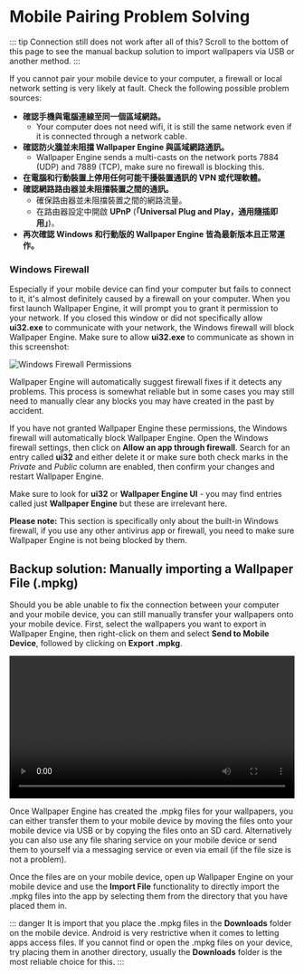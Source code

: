 # Mobile Pairing Problem Solving

::: tip
Connection still does not work after all of this? Scroll to the bottom of this page to see the manual backup solution to import wallpapers via USB or another method.
:::

If you cannot pair your mobile device to your computer, a firewall or local network setting is very likely at fault. Check the following possible problem sources:

* **確認手機與電腦連線至同一個區域網路。**
  * Your computer does not need wifi, it is still the same network even if it is connected through a network cable.
* **確認防火牆並未阻擋 Wallpaper Engine 與區域網路通訊。**
  * Wallpaper Engine sends a multi-casts on the network ports 7884 (UDP) and 7889 (TCP), make sure no firewall is blocking this.
* **在電腦和行動裝置上停用任何可能干擾裝置通訊的 VPN 或代理軟體。**
* **確認網路路由器並未阻擋裝置之間的通訊。**
    * 確保路由器並未阻擋裝置之間的網路流量。
    * 在路由器設定中開啟 **UPnP** (**「Universal Plug and Play，通用隨插即用」**)。
* **再次確認 Windows 和行動版的 Wallpaper Engine 皆為最新版本且正常運作。**

### Windows Firewall

Especially if your mobile device can find your computer but fails to connect to it, it's almost definitely caused by a firewall on your computer. When you first launch Wallpaper Engine, it will prompt you to grant it permission to your network. If you closed this window or did not specifically allow **ui32.exe** to communicate with your network, the Windows firewall will block Wallpaper Engine. Make sure to allow **ui32.exe** to communicate as shown in this screenshot:

![Windows Firewall Permissions](/img/faq/windows_defender.png)

Wallpaper Engine will automatically suggest firewall fixes if it detects any problems. This process is somewhat reliable but in some cases you may still need to manually clear any blocks you may have created in the past by accident.

If you have not granted Wallpaper Engine these permissions, the Windows firewall will automatically block Wallpaper Engine. Open the Windows firewall settings, then click on **Allow an app through firewall**. Search for an entry called **ui32** and either delete it or make sure both check marks in the *Private* and *Public* column are enabled, then confirm your changes and restart Wallpaper Engine.

Make sure to look for **ui32** or **Wallpaper Engine UI** - you may find entries called just **Wallpaper Engine** but these are irrelevant here.

**Please note:** This section is specifically only about the built-in Windows firewall, if you use any other antivirus app or firewall, you need to make sure Wallpaper Engine is not being blocked by them.

## Backup solution: Manually importing a Wallpaper File (.mpkg)

Should you be able unable to fix the connection between your computer and your mobile device, you can still manually transfer your wallpapers onto your mobile device. First, select the wallpapers you want to export in Wallpaper Engine, then right-click on them and select **Send to Mobile Device**, followed by clicking on **Export .mpkg**.

<video width="100%" controls autoplay loop>
  <source src="/videos/mobile_export.mp4" type="video/mp4">
  您的瀏覽器不支援視訊標籤。
</video>

Once Wallpaper Engine has created the .mpkg files for your wallpapers, you can either transfer them to your mobile device by moving the files onto your mobile device via USB or by copying the files onto an SD card. Alternatively you can also use any file sharing service on your mobile device or send them to yourself via a messaging service or even via email (if the file size is not a problem).

Once the files are on your mobile device, open up Wallpaper Engine on your mobile device and use the **Import File** functionality to directly import the .mpkg files into the app by selecting them from the directory that you have placed them in.

::: danger
It is import that you place the .mpkg files in the **Downloads** folder on the mobile device. Android is very restrictive when it comes to letting apps access files. If you cannot find or open the .mpkg files on your device, try placing them in another directory, usually the **Downloads** folder is the most reliable choice for this.
:::